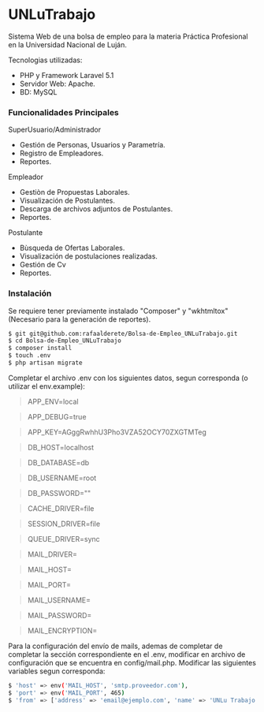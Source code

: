 # UNLuTrabajo

Sistema Web de una bolsa de empleo para la materia Práctica Profesional en la Universidad Nacional de Luján.

Tecnologias utilizadas:
* PHP y Framework Laravel 5.1
* Servidor Web: Apache.
* BD: MySQL

### Funcionalidades Principales

SuperUsuario/Administrador
* Gestión de Personas, Usuarios y Parametría.
* Registro de Empleadores.
* Reportes.

Empleador
* Gestiòn de Propuestas Laborales.
* Visualización de Postulantes.
* Descarga de archivos adjuntos de Postulantes.
* Reportes.

Postulante
* Bùsqueda de Ofertas Laborales.
* Visualización de postulaciones realizadas.
* Gestión de Cv
* Reportes.

### Instalación

Se requiere tener previamente instalado "Composer" y "wkhtmltox"(Necesario para la generación de reportes).

```sh
$ git git@github.com:rafaalderete/Bolsa-de-Empleo_UNLuTrabajo.git
$ cd Bolsa-de-Empleo_UNLuTrabajo
$ composer install
$ touch .env
$ php artisan migrate
```
Completar el archivo .env con los siguientes datos, segun corresponda (o utilizar el env.example):
>   APP_ENV=local

>   APP_DEBUG=true

>   APP_KEY=AGggRwhhU3Pho3VZA52OCY70ZXGTMTeg

>   DB_HOST=localhost

>   DB_DATABASE=db

>   DB_USERNAME=root

>   DB_PASSWORD=""

>   CACHE_DRIVER=file

>   SESSION_DRIVER=file

>   QUEUE_DRIVER=sync

>   MAIL_DRIVER=

>   MAIL_HOST=

>   MAIL_PORT=

>   MAIL_USERNAME=

>   MAIL_PASSWORD=

>   MAIL_ENCRYPTION=

Para la configuración del envío de mails, ademas de completar de completar la sección correspondiente en el .env, modificar en archivo de configuración que se encuentra en config/mail.php.
Modificar las siguientes variables segun corresponda:
```sh
$ 'host' => env('MAIL_HOST', 'smtp.proveedor.com'),
$ 'port' => env('MAIL_PORT', 465)
$ 'from' => ['address' => 'email@ejemplo.com', 'name' => 'UNLu Trabajo']
```
